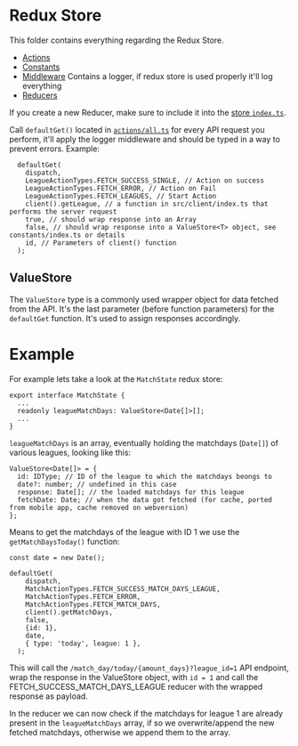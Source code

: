 # Redux Store

This folder contains everything regarding the Redux Store.

- [Actions](actions/readme.md)
- [Constants](constants/readme.md)
- [Middleware](middleware/readme.md) Contains a logger, if redux store is used properly it'll log everything
- [Reducers](reducers/readme.md)

If you create a new Reducer, make sure to include it into the [store `index.ts`](./index.ts).

Call `defaultGet()` located in [`actions/all.ts`](actions/all.ts) for every API request you perform, it'll apply the
logger middleware and should be typed in a way to prevent errors. 
Example: 
```
  defaultGet(
    dispatch, 
    LeagueActionTypes.FETCH_SUCCESS_SINGLE, // Action on success
    LeagueActionTypes.FETCH_ERROR, // Action on Fail
    LeagueActionTypes.FETCH_LEAGUES, // Start Action
    client().getLeague, // a function in src/client/index.ts that performs the server request
    true, // should wrap response into an Array
    false, // should wrap response into a ValueStore<T> object, see constants/index.ts or details
    id, // Parameters of client() function
  );
```

## ValueStore

The `ValueStore` type is a commonly used wrapper object for data fetched from the API.
It's the last parameter (before function parameters) for the `defaultGet` function. It's used to assign responses
accordingly.


# Example
For example lets take a look at the `MatchState` redux store:

```
export interface MatchState {
  ...
  readonly leagueMatchDays: ValueStore<Date[]>[];
  ...
}
```

`leagueMatchDays` is an array, eventually holding the matchdays (`Date[]`) of various leagues, looking like this:

```
ValueStore<Date[]> = {
  id: IDType; // ID of the league to which the matchdays beongs to
  date?: number; // undefined in this case 
  response: Date[]; // the loaded matchdays for this league
  fetchDate: Date; // when the data got fetched (for cache, ported from mobile app, cache removed on webversion)
};
```

Means to get the matchdays of the league with ID 1 we use the `getMatchDaysToday()` function:

```
const date = new Date();

defaultGet(
    dispatch,
    MatchActionTypes.FETCH_SUCCESS_MATCH_DAYS_LEAGUE,
    MatchActionTypes.FETCH_ERROR,
    MatchActionTypes.FETCH_MATCH_DAYS,
    client().getMatchDays,
    false,
    {id: 1},
    date,
    { type: 'today', league: 1 },
  );
```

This will call the `/match_day/today/{amount_days}?league_id=1` API endpoint, wrap the response in the ValueStore
object, with `id = 1` and call the FETCH_SUCCESS_MATCH_DAYS_LEAGUE reducer with the wrapped response as payload.

In the reducer we can now check if the matchdays for league 1 are already present in the `leagueMatchDays` array, if so
we overwrite/append the new fetched matchdays, otherwise we append them to the array.